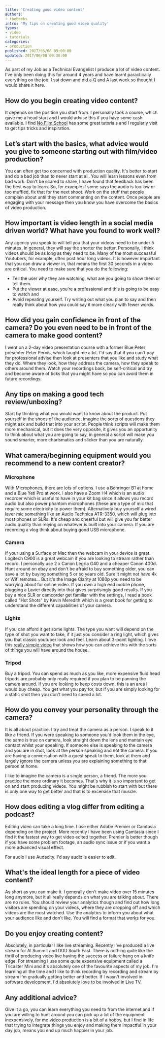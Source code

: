 ```yaml
---
title: 'Creating good video content'
authors:
- thebeebs
intro: 'My tips on creating good video quality'
types:
- video
- tutorials
categories:
- production
published: 2017/06/08 09:00:00
updated: 2017/06/08 09:30:00
---
```

As part of my Job as a Technical Evangelist I produce a lot of video content. I've only been doing this for around 4 years and have learnt paractically everything on the job. I sat down and did a Q and A last week so thought I would share it here.

## How do you begin creating video content? 

It depends on the position you start from. I personally took a course, which gave me a head start and I would advise this if you have some cash available. I find [No Film School](http://nofilmschool.com/) has some great tutorials and I regularly visit to get tips tricks and inspiration.

##	Let’s start with the basics, what advice would you give to someone starting out with film/video production?

You can often get too concerned with production quality. It's better to start and do a bad job than to never start at all. You will learn lessons even from bad work. Don't be scared to share, I have found that feedback has been the best way to learn. So, for example if some says the audio is too low or too muffled, fix that for the next shoot. Work on the stuff that people complain about until they start commenting on the content. Once people are engaging with your message then you know you have overcome the basics of video production.

##	How important is video length in a social media driven world? What have you found to work well?

Any agency you speak to will tell you that your videos need to be under 5 minutes. In general, they will say the shorter the better. Personally, I think videos should be as long as they need to be. Many of the most successful Youtubers, for example, often post hour long videos. It is however important that you can draw a viewer in, that means the first 30 seconds in a video are critical. You need to make sure that you do the following: 
* Tell the user why they are watching, what are you going to show them or tell them. 
* Put the viewer at ease, you’re a professional and this is going to be easy to watch and 
* Avoid repeating yourself. 
Try writing out what you plan to say and then really think about how you could say it more clearly with fewer words.

## How did you gain confidence in front of the camera? Do you even need to be in front of the camera to make good content?

I went on a 2-day video presentation course with a former Blue Peter presenter Peter Pervis, which taught me a lot. I'd say that if you can't pay for professional advise then look at presenters that you like and study what they do. Where they look, how they address the camera, how they speak to others around them. Watch your recordings back, be self-critical and try and become aware of ticks that you might have so you can avoid them in future recordings.

##	Any tips on making a good tech review/unboxing?

Start by thinking what you would want to know about the product. Put yourself in the shoes of the audience, imagine the sorts of questions they might ask and build that into your script. People think scripts will make them more mechanical, but it does the very opposite, it gives you an opportunity to think about what you are going to say, in general a script will make you sound smarter, more charismatics and slicker than you are naturally.

##	What camera/beginning equipment would you recommend to a new content creator?

### Microphone 

With Microphones, there are lots of options. I use a Behringer B1 at home and a Blue Yeti Pro at work. I also have a Zoom H4 which is an audio recorder which is useful to have in your kit bag since it allows you record audio but also power phantom microphones (these are a type of mic that require some electricity to power them). Alternatively buy yourself a wired laver mic something like an Audio Technica ATR-3350, which will plug into most phones or SLRs. It's cheap and cheerful but will give you far better audio quality than relying on whatever is built into your camera. If you are recording a vlog think about buying good USB microphone.

### Camera

If your using a Surface or Mac then the webcam in your device is great. Logitech C900 is a great webcam if you are looking to stream rather than record. 
I personally use 2 x Canon Legria G40 and a cheaper Canon 400d. Hunt around on ebay and don't be afraid to buy something older, you can save a lot by buying something 5 or so years old. Sure it might not have 4k or Wifi remotes... But it's the Image Clarity at 1080p you need to be worrying about for online video. If you own a high end mobile phone, plugging a Lavier directly into that gives surprisingly good results. If you buy a nice SLR or camcorder get familiar with the settings, I read a book called "Hot Shots" by Kevin Meredith which is a great book for getting to understand the different capabilities of your camera.

### Lights

If you can afford it get some lights. The type you want will depend on the type of shot you want to take, if it just you consider a ring light, which gives you that classic youtuber look and feel. Learn about 3-point lighting. I love this [really simple video](https://www.youtube.com/watch?v=NVIbirzZn0M) that shows how you can achieve this with the sorts of things you will have around the house.

### Tripod

Buy a tripod. You can spend as much as you like, more expensive fluid head tripods are probably only really required if you plan to be panning the camera around. If you are looking to keep costs down, this is an area I would buy cheap. You get what you pay for, but if you are simply looking for a static shot then you don't need to spend a lot.
   

##	How do you convey your personality through the camera?

It is all about practice. I try and treat the camera as a person. I speak to it like a friend. If you were speaking to someone you'd look them in the eye, the same is true on camera, look straight down the lens and mantain eye contact whilst your speaking. If someone else is speaking to the camera and you are in shot, look at the person speaking and not the camera. If you are having a conversation with a guest speak to them, look at them and largely ignore the camera unless you are explaining something to that person at home. 

I like to imagine the camera is a single person, a friend. The more you practice the more ordinary it becomes. That's why it is so important to get on and start producing videos. You might be rubbish to start with but there is only one way to get better and that is to excersise that muscle.

##	How does editing a vlog differ from editing a podcast?

Editing video can take a long time. I use either Adobe Premier or Camtasia depending on the project. More recently I have been using Camtasia since I find it the fastest way to get video edited together. Premier is better though if you have some problem footage, an audio sync issue or if you want a more advanced visual effect. 

For audio I use Audacity. I'd say audio is easier to edit.

##	What's the ideal length for a piece of video content?

As short as you can make it. I generally don't make video over 15 minutes long anymore, but it all really depends on what you are talking about. There are no rules. You should review your analytics though and find out how long visitors are spending on your videos, where they are dropping off and which videos are the most watched. Use the analytics to inform you about what your audience like and don't like. You will find a format that works for you.

##	Do you enjoy creating content?

Absolutely, in particular I like live streaming. Recently I've produced a live stream for AI Summit and DDD South East. There is nothing quite like the thrill of producing video live having the success or failure hang on a knife edge. For streaming I use some quite expensive equipment called a Tricaster Mini and it's absolutely one of the favourite aspects of my job. I'm learning all the time and I like to think recording by recording and stream by stream I'm gradually getting better and better. If I wasn't involved in software development, I'd absolutely love to be involved in Live TV.

##	Any additional advice?
Give it a go, you can learn everything you need to from the internet and if you are willing to hunt around you can pick up a lot of the equipment inexpensively, for me video production is a bit of a hobby, but I find in life that trying to integrate things you enjoy and making them impactful in your day job, means you end up much happier in your job.

